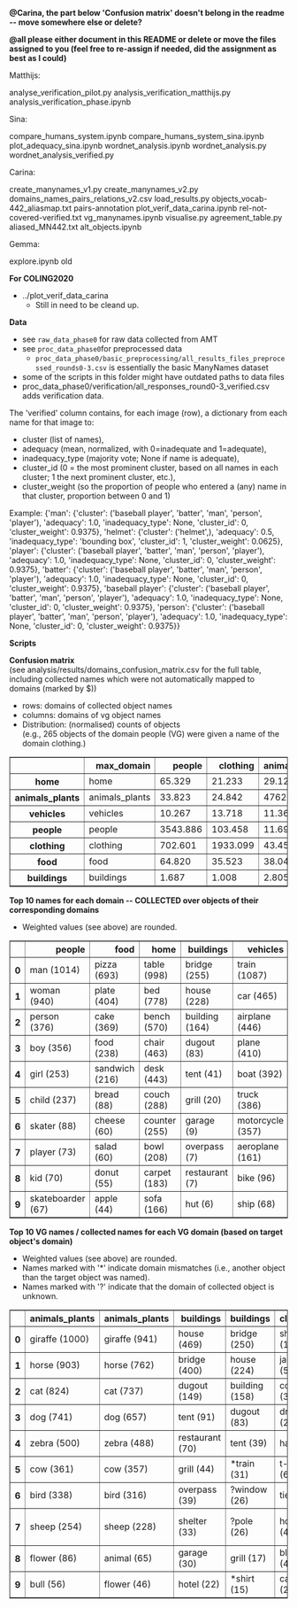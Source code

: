 **@Carina, the part below 'Confusion matrix' doesn't belong in the readme -- move somewhere else or delete?**

**@all please either document in this README or delete or move the files assigned to you (feel free to re-assign if needed, did the assignment as best as I could)**

Matthijs:

analyse_verification_pilot.py
analysis_verification_matthijs.py
analysis_verification_phase.ipynb

Sina:

compare_humans_system.ipynb
compare_humans_system_sina.ipynb
plot_adequacy_sina.ipynb
wordnet_analysis.ipynb
wordnet_analysis.py
wordnet_analysis_verified.py

Carina:

create_manynames_v1.py
create_manynames_v2.py
domains_names_pairs_relations_v2.csv
load_results.py
objects_vocab-442_aliasmap.txt
pairs-annotation
plot_verif_data_carina.ipynb
rel-not-covered-verified.txt
vg_manynames.ipynb
visualise.py
agreement_table.py
aliased_MN442.txt
alt_objects.ipynb


Gemma:

explore.ipynb
old

**For COLING2020**

* ../plot_verif_data_carina
  - Still in need to be cleand up.


**Data**


* see `raw_data_phase0` for raw data collected from AMT
* see `proc_data_phase0`for preprocessed data
  - `proc_data_phase0/basic_preprocessing/all_results_files_preprocessed_rounds0-3.csv` is essentially the basic ManyNames dataset
* some of the scripts in this folder might have outdated paths to data files
* proc_data_phase0/verification/all_responses_round0-3_verified.csv adds verification data.

The 'verified' column contains, for each image (row), a dictionary from each name for that image to:
-   cluster (list of names),
-   adequacy (mean, normalized, with 0=inadequate and 1=adequate),
-   inadequacy_type (majority vote; None if name is adequate),
-   cluster_id (0 = the most prominent cluster, based on all names in each cluster; 1 the next prominent cluster, etc.),
-   cluster_weight (so the proportion of people who entered a (any) name in that cluster, proportion between 0 and 1)

Example: {'man': {'cluster': ('baseball player', 'batter', 'man', 'person', 'player'), 'adequacy': 1.0, 'inadequacy_type': None, 'cluster_id': 0, 'cluster_weight': 0.9375}, 'helmet': {'cluster': ('helmet',), 'adequacy': 0.5, 'inadequacy_type': 'bounding box', 'cluster_id': 1, 'cluster_weight': 0.0625}, 'player': {'cluster': ('baseball player', 'batter', 'man', 'person', 'player'), 'adequacy': 1.0, 'inadequacy_type': None, 'cluster_id': 0, 'cluster_weight': 0.9375}, 'batter': {'cluster': ('baseball player', 'batter', 'man', 'person', 'player'), 'adequacy': 1.0, 'inadequacy_type': None, 'cluster_id': 0, 'cluster_weight': 0.9375}, 'baseball player': {'cluster': ('baseball player', 'batter', 'man', 'person', 'player'), 'adequacy': 1.0, 'inadequacy_type': None, 'cluster_id': 0, 'cluster_weight': 0.9375}, 'person': {'cluster': ('baseball player', 'batter', 'man', 'person', 'player'), 'adequacy': 1.0, 'inadequacy_type': None, 'cluster_id': 0, 'cluster_weight': 0.9375}}

**Scripts**

**Confusion matrix**<br>
(see analysis/results/domains_confusion_matrix.csv for the full table, including collected names which were not automatically mapped to domains (marked by $))

  - rows: domains of collected object names
  - columns: domains of vg object names
  - Distribution: (normalised) counts of objects <br>
(e.g., 265 objects of the domain people (VG) were given a name of the domain clothing.)
<table border="1" class="dataframe">  <thead>    <tr style="text-align: right;">      <th></th>      <th>max_domain</th>      <th>people</th>      <th>clothing</th>      <th>animals_plants</th>      <th>home</th>      <th>food</th>      <th>vehicles</th>      <th>buildings</th>      <th>SUM</th>    </tr>  </thead>  <tbody>    <tr>      <th>home</th>      <td>home</td>      <td>65.329</td>      <td>21.233</td>      <td>29.123</td>      <td>5519.848</td>      <td>56.277</td>      <td>16.682</td>      <td>34.147</td>      <td>5742.639</td>    </tr>    <tr>      <th>animals_plants</th>      <td>animals_plants</td>      <td>33.823</td>      <td>24.842</td>      <td>4762.664</td>      <td>126.010</td>      <td>3.522</td>      <td>19.029</td>      <td>17.031</td>      <td>4986.921</td>    </tr>    <tr>      <th>vehicles</th>      <td>vehicles</td>      <td>10.267</td>      <td>13.718</td>      <td>11.363</td>      <td>15.200</td>      <td>7.145</td>      <td>3990.920</td>      <td>61.051</td>      <td>4109.664</td>    </tr>    <tr>      <th>people</th>      <td>people</td>      <td>3543.886</td>      <td>103.458</td>      <td>11.691</td>      <td>68.296</td>      <td>4.406</td>      <td>9.970</td>      <td>28.037</td>      <td>3769.744</td>    </tr>    <tr>      <th>clothing</th>      <td>clothing</td>      <td>702.601</td>      <td>1933.099</td>      <td>43.454</td>      <td>171.880</td>      <td>2.103</td>      <td>43.067</td>      <td>55.337</td>      <td>2951.541</td>    </tr>    <tr>      <th>food</th>      <td>food</td>      <td>64.820</td>      <td>35.523</td>      <td>38.047</td>      <td>501.744</td>      <td>1827.979</td>      <td>15.290</td>      <td>15.091</td>      <td>2498.494</td>    </tr>    <tr>      <th>buildings</th>      <td>buildings</td>      <td>1.687</td>      <td>1.008</td>      <td>2.805</td>      <td>8.101</td>      <td>0.778</td>      <td>8.786</td>      <td>826.599</td>      <td>849.764</td>    </tr>  </tbody></table>


**Top 10 names for each domain -- COLLECTED over objects of their corresponding domains**
- Weighted values (see above) are rounded.
<table border="1" class="dataframe">  <thead>    <tr style="text-align: right;">      <th></th>      <th>people</th>      <th>food</th>      <th>home</th>      <th>buildings</th>      <th>vehicles</th>      <th>clothing</th>      <th>animals_plants</th>    </tr>  </thead>  <tbody>    <tr>      <th>0</th>      <td>man (1014)</td>      <td>pizza (693)</td>      <td>table (998)</td>      <td>bridge (255)</td>      <td>train (1087)</td>      <td>shirt (1148)</td>      <td>giraffe (953)</td>    </tr>    <tr>      <th>1</th>      <td>woman (940)</td>      <td>plate (404)</td>      <td>bed (778)</td>      <td>house (228)</td>      <td>car (465)</td>      <td>jacket (454)</td>      <td>cat (807)</td>    </tr>    <tr>      <th>2</th>      <td>person (376)</td>      <td>cake (369)</td>      <td>bench (570)</td>      <td>building (164)</td>      <td>airplane (446)</td>      <td>t-shirt (359)</td>      <td>horse (770)</td>    </tr>    <tr>      <th>3</th>      <td>boy (356)</td>      <td>food (238)</td>      <td>chair (463)</td>      <td>dugout (83)</td>      <td>plane (410)</td>      <td>dress (258)</td>      <td>dog (696)</td>    </tr>    <tr>      <th>4</th>      <td>girl (253)</td>      <td>sandwich (216)</td>      <td>desk (443)</td>      <td>tent (41)</td>      <td>boat (392)</td>      <td>tie (175)</td>      <td>zebra (492)</td>    </tr>    <tr>      <th>5</th>      <td>child (237)</td>      <td>bread (88)</td>      <td>couch (288)</td>      <td>grill (20)</td>      <td>truck (386)</td>      <td>cap (145)</td>      <td>cow (361)</td>    </tr>    <tr>      <th>6</th>      <td>skater (88)</td>      <td>cheese (60)</td>      <td>counter (255)</td>      <td>garage (9)</td>      <td>motorcycle (357)</td>      <td>coat (131)</td>      <td>bird (321)</td>    </tr>    <tr>      <th>7</th>      <td>player (73)</td>      <td>salad (60)</td>      <td>bowl (208)</td>      <td>overpass (7)</td>      <td>aeroplane (161)</td>      <td>hat (100)</td>      <td>sheep (231)</td>    </tr>    <tr>      <th>8</th>      <td>kid (70)</td>      <td>donut (55)</td>      <td>carpet (183)</td>      <td>restaurant (7)</td>      <td>bike (96)</td>      <td>suit (46)</td>      <td>animal (76)</td>    </tr>    <tr>      <th>9</th>      <td>skateboarder (67)</td>      <td>apple (44)</td>      <td>sofa (166)</td>      <td>hut (6)</td>      <td>ship (68)</td>      <td>helmet (27)</td>      <td>flower (62)</td>    </tr>  </tbody></table>


**Top 10 VG names / collected names for each VG domain (based on target object's domain)**
- Weighted values (see above) are rounded.
- Names marked with '*' indicate domain mismatches (i.e., another object than the target object was named).
- Names marked with '?' indicate that the domain of collected object is unknown.
<table border="1" class="dataframe">  <thead>    <tr style="text-align: right;">      <th></th>      <th>animals_plants</th>      <th>animals_plants</th>      <th>buildings</th>      <th>buildings</th>      <th>clothing</th>      <th>clothing</th>      <th>food</th>      <th>food</th>      <th>home</th>      <th>home</th>      <th>people</th>      <th>people</th>      <th>vehicles</th>      <th>vehicles</th>    </tr>  </thead>  <tbody>    <tr>      <th>0</th>      <td>giraffe (1000)</td>      <td>giraffe (941)</td>      <td>house (469)</td>      <td>bridge (250)</td>      <td>shirt (1002)</td>      <td>shirt (836)</td>      <td>pizza (544)</td>      <td>pizza (603)</td>      <td>bed (991)</td>      <td>table (957)</td>      <td>boy (1006)</td>      <td>man (928)</td>      <td>train (1000)</td>      <td>train (1048)</td>    </tr>    <tr>      <th>1</th>      <td>horse (903)</td>      <td>horse (762)</td>      <td>bridge (400)</td>      <td>house (224)</td>      <td>jacket (500)</td>      <td>jacket (408)</td>      <td>cake (285)</td>      <td>cake (285)</td>      <td>table (985)</td>      <td>bed (764)</td>      <td>man (1005)</td>      <td>woman (893)</td>      <td>car (746)</td>      <td>airplane (444)</td>    </tr>    <tr>      <th>2</th>      <td>cat (824)</td>      <td>cat (737)</td>      <td>dugout (149)</td>      <td>building (158)</td>      <td>coat (311)</td>      <td>dress (145)</td>      <td>bread (207)</td>      <td>sandwich (202)</td>      <td>bench (837)</td>      <td>bench (554)</td>      <td>woman (1001)</td>      <td>person (361)</td>      <td>truck (502)</td>      <td>car (435)</td>    </tr>    <tr>      <th>3</th>      <td>dog (741)</td>      <td>dog (657)</td>      <td>tent (91)</td>      <td>dugout (83)</td>      <td>dress (219)</td>      <td>tie (127)</td>      <td>sandwich (165)</td>      <td>food (141)</td>      <td>desk (813)</td>      <td>desk (442)</td>      <td>girl (798)</td>      <td>boy (341)</td>      <td>airplane (500)</td>      <td>plane (409)</td>    </tr>    <tr>      <th>4</th>      <td>zebra (500)</td>      <td>zebra (488)</td>      <td>restaurant (70)</td>      <td>tent (39)</td>      <td>hat (86)</td>      <td>coat (102)</td>      <td>bun (157)</td>      <td>plate (115)</td>      <td>counter (736)</td>      <td>chair (435)</td>      <td>lady (458)</td>      <td>girl (239)</td>      <td>boat (500)</td>      <td>boat (382)</td>    </tr>    <tr>      <th>5</th>      <td>cow (361)</td>      <td>cow (357)</td>      <td>grill (44)</td>      <td>*train (31)</td>      <td>t-shirt (66)</td>      <td>hat (82)</td>      <td>cheese (145)</td>      <td>bread (80)</td>      <td>carpet (490)</td>      <td>couch (286)</td>      <td>guy (388)</td>      <td>child (224)</td>      <td>motorcycle (500)</td>      <td>truck (379)</td>    </tr>    <tr>      <th>6</th>      <td>bird (338)</td>      <td>bird (316)</td>      <td>overpass (39)</td>      <td>?window (26)</td>      <td>tie (56)</td>      <td>t-shirt (78)</td>      <td>sauce (96)</td>      <td>salad (55)</td>      <td>chair (490)</td>      <td>counter (253)</td>      <td>child (297)</td>      <td>*shirt (213)</td>      <td>plane (500)</td>      <td>motorcycle (350)</td>    </tr>    <tr>      <th>7</th>      <td>sheep (254)</td>      <td>sheep (228)</td>      <td>shelter (33)</td>      <td>?pole (26)</td>      <td>hood (49)</td>      <td>*man (49)</td>      <td>salad (94)</td>      <td>donut (51)</td>      <td>couch (477)</td>      <td>*plate (238)</td>      <td>batter (123)</td>      <td>*t-shirt (192)</td>      <td>jet (108)</td>      <td>?wheel (236)</td>    </tr>    <tr>      <th>8</th>      <td>flower (86)</td>      <td>animal (65)</td>      <td>garage (30)</td>      <td>grill (17)</td>      <td>blazer (43)</td>      <td>suit (44)</td>      <td>donut (87)</td>      <td>?hot dog (48)</td>      <td>bowl (332)</td>      <td>bowl (189)</td>      <td>kid (109)</td>      <td>?shoe (157)</td>      <td>aircraft (88)</td>      <td>aeroplane (159)</td>    </tr>    <tr>      <th>9</th>      <td>bull (56)</td>      <td>flower (46)</td>      <td>hotel (22)</td>      <td>*shirt (15)</td>      <td>cap (27)</td>      <td>*woman (27)</td>      <td>vegetable (58)</td>      <td>cheese (46)</td>      <td>curtain (277)</td>      <td>carpet (183)</td>      <td>skateboarder (91)</td>      <td>*cap (95)</td>      <td>van (84)</td>      <td>bike (88)</td>    </tr>  </tbody></table>

